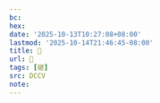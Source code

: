```yaml
---
bc:
hex:
date: '2025-10-13T10:27:08+08:00'
lastmod: '2025-10-14T21:46:45-08:00'
title: 􀻇
url: 􀻇
tags: [磋]
src: DCCV
note:
---
```


